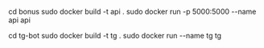 cd bonus
sudo docker build -t api .
sudo docker run -p 5000:5000 --name api api


cd tg-bot
sudo docker build -t tg .
sudo docker run --name tg tg
